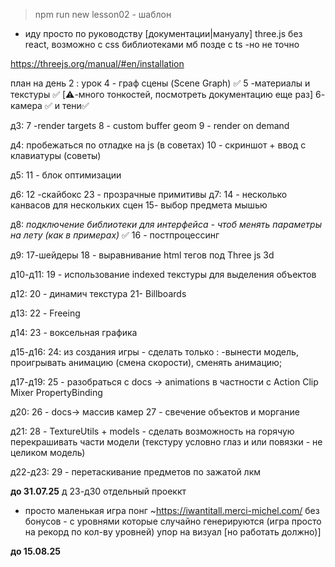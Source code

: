 > npm run new lesson02 - шаблон 

- иду просто по руководству [документации|мануалу] three.js 
без react, возможно с css библиотеками мб позде с ts -но не точно


https://threejs.org/manual/#en/installation

план на день 2 :
урок 4 - граф сцены (Scene Graph) ✅
5 -материалы и текстуры ✅ [⚠️-много тонкостей, посмотреть документацию еще раз]
6- камера ✅
 и тени✅
 
д3:
7 -render targets
8 - custom buffer geom
9 - render on demand

д4:
пробежаться по отладке на js (в советах)
10 - скриншот + ввод с клавиатуры (советы)

д5:
11 - блок оптимизации

д6:
12 -скайбокс
23 - прозрачные примитивы
д7:
14 - несколько канвасов для нескольких сцен
15- выбор предмета мышью

д8:
*подключение библиотеки для интерфейса - чтоб менять параметры на лету (как в примерах)* ✅
16 - постпроцессинг

д9:
17-шейдеры
18 - выравнивание html тегов под Three js 3d

д10-д11:
19 - использование indexed текстуры для выделения объектов

д12:
20 - динамич текстура
21- Billboards

д13:
22  - Freeing 

д14:
23 - воксельная графика

д15-д16:
24: из создания игры - сделать только :
-вынести модель, проигрывать анимацию (смена скорости), сменять анимацию;

д17-д19:
25 - разобраться с docs -> animations в частности с Action Clip Mixer PropertyBinding

д20:
26 - docs-> массив камер 
27 - свечение объектов и моргание

д21:
 28  - TextureUtils + models - сделать возможность на горячую перекрашивать части модели (текстуру условно глаз и или повязки - не целиком модель)

д22-д23:
29 - перетаскивание предметов по зажатой лкм



____до 31.07.25____
д 23-д30
отдельный проеккт 
- просто маленькая игра понг ~https://iwantitall.merci-michel.com/ 
без бонусов - с уровнями которые случайно генерируются (игра просто на рекорд по кол-ву уровней) упор на визуал [но работать должно)] 

____до 15.08.25____